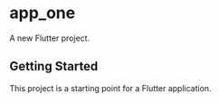 # app_one

A new Flutter project.

## Getting Started

This project is a starting point for a Flutter application.
